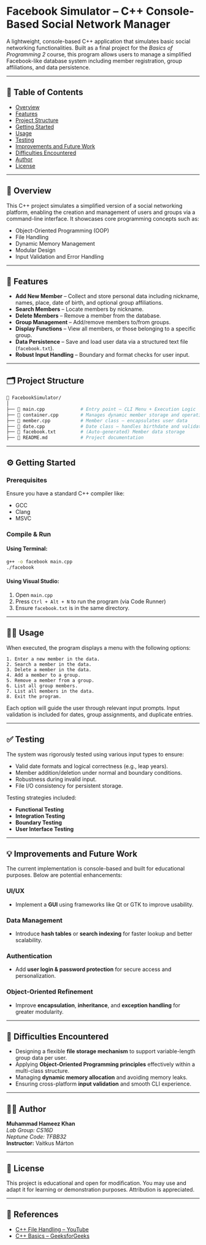 # Facebook Simulator – C++ Console-Based Social Network Manager

A lightweight, console-based C++ application that simulates basic social networking functionalities. Built as a final project for the *Basics of Programming 2* course, this program allows users to manage a simplified Facebook-like database system including member registration, group affiliations, and data persistence.

---

## 📌 Table of Contents

- [Overview](#overview)
- [Features](#features)
- [Project Structure](#project-structure)
- [Getting Started](#getting-started)
- [Usage](#usage)
- [Testing](#testing)
- [Improvements and Future Work](#improvements-and-future-work)
- [Difficulties Encountered](#difficulties-encountered)
- [Author](#author)
- [License](#license)

---

## 🧩 Overview

This C++ project simulates a simplified version of a social networking platform, enabling the creation and management of users and groups via a command-line interface. It showcases core programming concepts such as:

- Object-Oriented Programming (OOP)
- File Handling
- Dynamic Memory Management
- Modular Design
- Input Validation and Error Handling

---

## 🚀 Features

- **Add New Member** – Collect and store personal data including nickname, names, place, date of birth, and optional group affiliations.
- **Search Members** – Locate members by nickname.
- **Delete Members** – Remove a member from the database.
- **Group Management** – Add/remove members to/from groups.
- **Display Functions** – View all members, or those belonging to a specific group.
- **Data Persistence** – Save and load user data via a structured text file (`facebook.txt`).
- **Robust Input Handling** – Boundary and format checks for user input.

---

## 🗂 Project Structure

```bash
📁 FacebookSimulator/
│
├── 📄 main.cpp             # Entry point – CLI Menu + Execution Logic
├── 📄 container.cpp        # Manages dynamic member storage and operations
├── 📄 member.cpp           # Member class – encapsulates user data
├── 📄 date.cpp             # Date class – handles birthdate and validations
├── 📄 facebook.txt         # (Auto-generated) Member data storage
├── 📄 README.md            # Project documentation
```

---

## ⚙️ Getting Started

### Prerequisites

Ensure you have a standard C++ compiler like:
- GCC
- Clang
- MSVC

### Compile & Run

#### Using Terminal:

```bash
g++ -o facebook main.cpp
./facebook
```

#### Using Visual Studio:

1. Open `main.cpp`
2. Press `Ctrl + Alt + N` to run the program (via Code Runner)
3. Ensure `facebook.txt` is in the same directory.

---

## 🧑‍💻 Usage

When executed, the program displays a menu with the following options:

```
1. Enter a new member in the data.
2. Search a member in the data.
3. Delete a member in the data.
4. Add a member to a group.
5. Remove a member from a group.
6. List all group members.
7. List all members in the data.
8. Exit the program.
```

Each option will guide the user through relevant input prompts. Input validation is included for dates, group assignments, and duplicate entries.

---

## ✅ Testing

The system was rigorously tested using various input types to ensure:

- Valid date formats and logical correctness (e.g., leap years).
- Member addition/deletion under normal and boundary conditions.
- Robustness during invalid input.
- File I/O consistency for persistent storage.

Testing strategies included:
- **Functional Testing**
- **Integration Testing**
- **Boundary Testing**
- **User Interface Testing**

---

## 💡 Improvements and Future Work

The current implementation is console-based and built for educational purposes. Below are potential enhancements:

### UI/UX
- Implement a **GUI** using frameworks like Qt or GTK to improve usability.

### Data Management
- Introduce **hash tables** or **search indexing** for faster lookup and better scalability.

### Authentication
- Add **user login & password protection** for secure access and personalization.

### Object-Oriented Refinement
- Improve **encapsulation**, **inheritance**, and **exception handling** for greater modularity.

---

## 🧱 Difficulties Encountered

- Designing a flexible **file storage mechanism** to support variable-length group data per user.
- Applying **Object-Oriented Programming principles** effectively within a multi-class structure.
- Managing **dynamic memory allocation** and avoiding memory leaks.
- Ensuring cross-platform **input validation** and smooth CLI experience.

---

## 👨‍💻 Author

**Muhammad Hameez Khan**  
*Lab Group: CS16D*  
*Neptune Code: TFBB32*  
**Instructor:** Vaitkus Márton

---

## 📄 License

This project is educational and open for modification. You may use and adapt it for learning or demonstration purposes. Attribution is appreciated.

---

## 📎 References

- [C++ File Handling – YouTube](https://www.youtube.com/watch?v=Cz4fl-TUjVk&t=91s)
- [C++ Basics – GeeksforGeeks](https://www.geeksforgeeks.org/c-plus-plus/)
